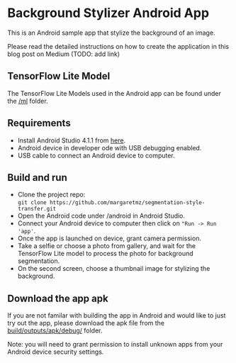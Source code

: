 # Background Stylizer Android App

This is an Android sample app that stylize the background of an image.  

Please read the detailed instructions on how to create the application in this blog post on Medium (TODO: add link)

## TensorFlow Lite Model
The TensorFlow Lite Models used in the Android app can be found under the [/ml](../ml) folder.

## Requirements
* Install Android Studio 4.1.1 from [here](https://developer.android.com/studio).
* Android device in developer ode with USB debugging enabled.
* USB cable to connect an Android device to computer.

## Build and run
* Clone the project repo:  
`git clone https://github.com/margaretmz/segmentation-style-transfer.git`  
* Open the Android code under /android in Android Studio.
* Connect your Android device to computer then click on `"Run -> Run 'app'`.
* Once the app is launched on device, grant camera permission.
* Take a selfie or choose a photo from gallery, and wait for the TensorFlow Lite model to process the photo for background segmentation.
* On the second screen, choose a thumbnail image for stylizing the background.

## Download the app apk
If you are not familar with building the app in Android and would like to just try out the app, please download the apk file from the [build/outputs/apk/debug/](app/build/outputs/apk/debug) folder.   

Note: you will need to grant permission to install unknown apps from your Android device security settings. 
